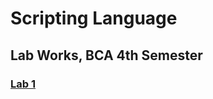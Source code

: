 # Scripting Language
## Lab Works, BCA 4th Semester 

### [Lab 1](https://github.com/kshitizCodes/ScriptingLanguage/tree/main/Lab1)
